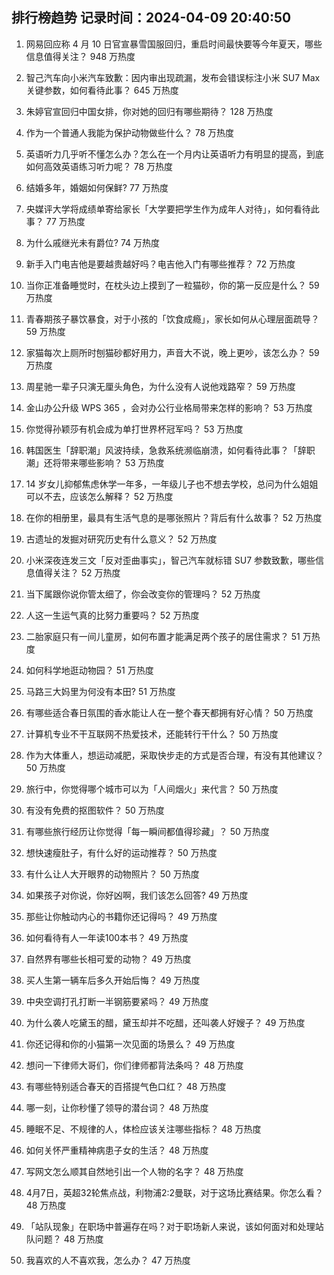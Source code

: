 
## 排行榜趋势 记录时间：2024-04-09 20:40:50
  
  1. 网易回应称 4 月 10 日官宣暴雪国服回归，重启时间最快要等今年夏天，哪些信息值得关注？ 948 万热度
    
  2. 智己汽车向小米汽车致歉：因内审出现疏漏，发布会错误标注小米 SU7 Max 关键参数，如何看待此事？ 645 万热度
    
  3. 朱婷官宣回归中国女排，你对她的回归有哪些期待？ 128 万热度
    
  4. 作为一个普通人我能为保护动物做些什么？ 78 万热度
    
  5. 英语听力几乎听不懂怎么办？怎么在一个月内让英语听力有明显的提高，到底如何高效英语练习听力呢？ 78 万热度
    
  6. 结婚多年，婚姻如何保鲜? 77 万热度
    
  7. 央媒评大学将成绩单寄给家长「大学要把学生作为成年人对待」，如何看待此事？ 77 万热度
    
  8. 为什么戚继光未有爵位? 74 万热度
    
  9. 新手入门电吉他是要越贵越好吗？电吉他入门有哪些推荐？ 72 万热度
    
  10. 当你正准备睡觉时，在枕头边上摸到了一粒猫砂，你的第一反应是什么？ 59 万热度
    
  11. 青春期孩子暴饮暴食，对于小孩的「饮食成瘾」，家长如何从心理层面疏导？ 59 万热度
    
  12. 家猫每次上厕所时刨猫砂都好用力，声音大不说，晚上更吵，该怎么办？ 59 万热度
    
  13. 周星驰一辈子只演无厘头角色，为什么没有人说他戏路窄？ 59 万热度
    
  14. 金山办公升级 WPS 365 ，会对办公行业格局带来怎样的影响？ 53 万热度
    
  15. 你觉得孙颖莎有机会成为单打世界杯冠军吗？ 53 万热度
    
  16. 韩国医生「辞职潮」风波持续，急救系统濒临崩溃，如何看待此事？「辞职潮」还将带来哪些影响？ 53 万热度
    
  17. 14 岁女儿抑郁焦虑休学一年多，一年级儿子也不想去学校，总问为什么姐姐可以不去，应该怎么解释？ 52 万热度
    
  18. 在你的相册里，最具有生活气息的是哪张照片？背后有什么故事？ 52 万热度
    
  19. 古遗址的发掘对研究历史有什么意义？ 52 万热度
    
  20. 小米深夜连发三文「反对歪曲事实」，智己汽车就标错 SU7 参数致歉，哪些信息值得关注？ 52 万热度
    
  21. 当下属跟你说你管太细了，你会改变你的管理吗？ 52 万热度
    
  22. 人这一生运气真的比努力重要吗？ 52 万热度
    
  23. 二胎家庭只有一间儿童房，如何布置才能满足两个孩子的居住需求？ 51 万热度
    
  24. 如何科学地逛动物园？ 51 万热度
    
  25. 马路三大妈里为何没有本田? 51 万热度
    
  26. 有哪些适合春日氛围的香水能让人在一整个春天都拥有好心情？ 50 万热度
    
  27. 计算机专业不干互联网不热爱技术，还能转行干什么？ 50 万热度
    
  28. 作为大体重人，想运动减肥，采取快步走的方式是否合理，有没有其他建议？ 50 万热度
    
  29. 旅行中，你觉得哪个城市可以为「人间烟火」来代言？ 50 万热度
    
  30. 有没有免费的抠图软件？ 50 万热度
    
  31. 有哪些旅行经历让你觉得「每一瞬间都值得珍藏」？ 50 万热度
    
  32. 想快速瘦肚子，有什么好的运动推荐？ 50 万热度
    
  33. 有什么让人大开眼界的动物照片？ 50 万热度
    
  34. 如果孩子对你说，你好凶啊，我们该怎么回答? 49 万热度
    
  35. 那些让你触动内心的书籍你还记得吗？ 49 万热度
    
  36. 如何看待有人一年读100本书？ 49 万热度
    
  37. 自然界有哪些长相可爱的动物？ 49 万热度
    
  38. 买人生第一辆车后多久开始后悔？ 49 万热度
    
  39. 中央空调打孔打断一半钢筋要紧吗？ 49 万热度
    
  40. 为什么袭人吃黛玉的醋，黛玉却并不吃醋，还叫袭人好嫂子？ 49 万热度
    
  41. 你还记得和你的小猫第一次见面的场景么？ 49 万热度
    
  42. 想问一下律师大哥们，你们律师都背法条吗？ 48 万热度
    
  43. 有哪些特别适合春天的百搭提气色口红？ 48 万热度
    
  44. 哪一刻，让你秒懂了领导的潜台词？ 48 万热度
    
  45. 睡眠不足、不规律的人，体检应该关注哪些指标？ 48 万热度
    
  46. 如何关怀严重精神病患子女的生活？ 48 万热度
    
  47. 写网文怎么顺其自然地引出一个人物的名字？ 48 万热度
    
  48. 4月7日，英超32轮焦点战，利物浦2:2曼联，对于这场比赛结果。你怎么看？ 48 万热度
    
  49. 「站队现象」在职场中普遍存在吗？对于职场新人来说，该如何面对和处理站队问题？ 48 万热度
    
  50. 我喜欢的人不喜欢我，怎么办？ 47 万热度
    